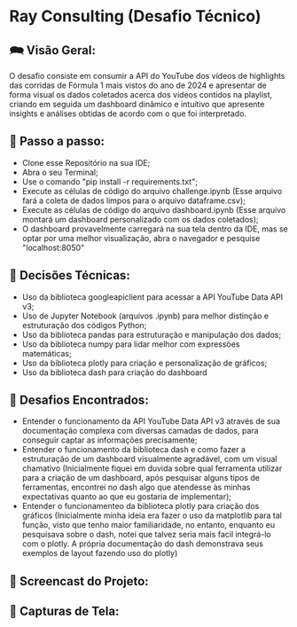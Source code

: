 # Ray Consulting (Desafio Técnico)

## 🗪 Visão Geral:
<p>
O desafio consiste  em consumir a API do YouTube dos vídeos de highlights das corridas de Fórmula 1 mais vistos do ano de 2024 e apresentar de forma visual os dados coletados acerca dos vídeos contidos na playlist, criando em seguida um dashboard dinãmico e intuitivo que apresente insights e análises obtidas de acordo com o que foi interpretado.
</p>

## 📝 Passo a passo:
<ul>
  <li>Clone esse Repositório na sua IDE;</li>
  <li>Abra o seu Terminal;</li>
  <li>Use o comando "pip install -r requirements.txt";</li>
  <li>Execute as células de código do arquivo challenge.ipynb (Esse arquivo fará a coleta de dados limpos para o arquivo dataframe.csv);</li>
  <li>Execute as células de código do arquivo dashboard.ipynb (Esse arquivo montará um dashboard personalizado com os dados coletados);</li>
  <li>O dashboard provavelmente carregará na sua tela dentro da IDE, mas se optar por uma melhor visualização, abra o navegador e pesquise "localhost:8050"</li>
</ul>

## 📝 Decisões Técnicas:
<ul>
  <li>Uso da biblioteca googleapiclient para acessar a API YouTube Data API v3;</li>
  <li>Uso de Jupyter Notebook (arquivos .ipynb) para melhor distinção e estruturação dos códigos Python;</li>
  <li>Uso da biblioteca pandas para estruturação e manipulação dos dados;</li>
  <li>Uso da biblioteca numpy para lidar melhor com expressões matemáticas;</li>
  <li>Uso da biblioteca plotly para criação e personalização de gráficos;</li>
  <li>Uso da biblioteca dash para criação do dashboard</li>
</ul>

## 📝 Desafios Encontrados:
<ul>
  <li>Entender o funcionamento da API YouTube Data API v3 através de sua documentação complexa com diversas camadas de dados, para conseguir captar as informações precisamente;</li>
  <li>Entender o funcionamento da biblioteca dash e como fazer a estruturação de um dashboard visualmente agradável, com um visual chamativo (Inicialmente fiquei em duvida sobre qual ferramenta utilizar para a criação de um dashboard, após pesquisar alguns tipos de ferramentas, encontrei no dash algo que atendesse às minhas expectativas quanto ao que eu gostaria de implementar);</li>
  <li>Entender o funcionamenteo da biblioteca plotly para criação dos gráficos (Inicialmente minha ideia era fazer o uso da matplotlib para tal função, visto que tenho maior familiaridade, no entanto, enquanto eu pesquisava sobre o dash, notei que talvez seria mais facil integrá-lo com o plotly. A própria documentação do dash demonstrava seus exemplos de layout fazendo uso do plotly)</li>
</ul>

## 🎥 Screencast do Projeto:


## 🎥 Capturas de Tela:


